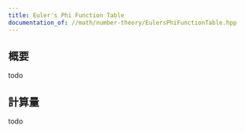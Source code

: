 ```yaml
---
title: Euler's Phi Function Table
documentation_of: //math/number-theory/EulersPhiFunctionTable.hpp
---
```


## 概要

todo

## 計算量
todo